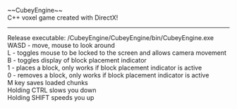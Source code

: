 \~\~CubeyEngine\~\~  
C++ voxel game created with DirectX!  
************************************  
Release executable: /CubeyEngine/CubeyEngine/bin/CubeyEngine.exe  
WASD - move, mouse to look around  
L - toggles mouse to be locked to the screen and allows camera movement  
B - toggles display of block placement indicator  
1 - places a block, only works if block placement indicator is active  
0 - removes a block, only works if block placement indicator is active  
M key saves loaded chunks  
Holding CTRL slows you down  
Holding SHIFT speeds you up  


